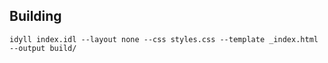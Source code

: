 ## Building

```
idyll index.idl --layout none --css styles.css --template _index.html --output build/
```

